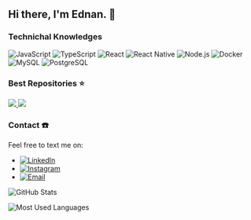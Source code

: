 ## Hi there, I'm Ednan. 👋

### Technichal Knowledges

![JavaScript](https://img.shields.io/badge/-JavaScript-333?style=flat&logo=javascript)
![TypeScript](https://img.shields.io/badge/-TypeScript-333?style=flat&logo=typescript)
![React](https://img.shields.io/badge/-React-333?style=flat&logo=react)
![React Native](https://img.shields.io/badge/-React%20Native-333?style=flat&logo=react&logoColor=8257e5)
![Node.js](https://img.shields.io/badge/-Node.js-333?style=flat&logo=node.js)
![Docker](https://img.shields.io/badge/-Docker-333?style=flat&logo=docker)
![MySQL](https://img.shields.io/badge/-MySQL-333?style=flat&logo=mysql)
![PostgreSQL](https://img.shields.io/badge/-PostgreSQL-333?style=flat&logo=postgresql)

### Best Repositories :star:

<a href="https://github.com/ednan-dias/mysql-comandos">
  <img src="https://github-readme-stats.vercel.app/api/pin/?username=ednandias&repo=mysql-comandos&theme=algolia" />
</a>
<a href="https://github.com/ednan-dias/git-comandos">
  <img src="https://github-readme-stats.vercel.app/api/pin/?username=ednandias&repo=git-comandos&theme=algolia" />
</a>

### Contact :phone:

Feel free to text me on:

- [![LinkedIn](https://img.shields.io/badge/-LinkedIn-0077B5?style=flat&logo=linkedin)](https://www.linkedin.com/in/ednandias/)
- [![Instagram](https://img.shields.io/badge/-Instagram-D62976?style=flat&logo=instagram&logoColor=white)](https://www.instagram.com/ednan.dias/)
- [![Email](https://img.shields.io/badge/-Email-D14836?style=flat&logo=gmail&logoColor=white)](mailto:ednan.741@gmail.com)















































































































































































































![GitHub Stats](https://github-readme-stats.vercel.app/api?username=ednandias&show_icons=true&theme=radical)

![Most Used Languages](https://github-readme-stats.vercel.app/api/top-langs/?username=ednandias&layout=compact&theme=radical)
